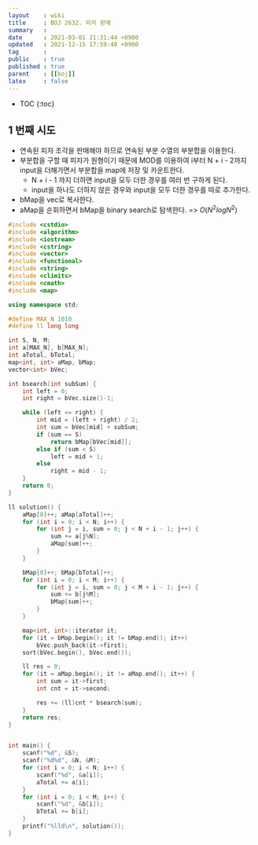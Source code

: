 ```yaml
---
layout    : wiki
title     : BOJ 2632. 피자 판매
summary   : 
date      : 2021-03-01 21:31:44 +0900
updated   : 2021-12-15 17:59:48 +0900
tag       : 
public    : true
published : true
parent    : [[boj]]
latex     : false
---
```

* TOC
{:toc}

## 1 번째 시도
- 연속된 피자 조각을 판매해야 하므로 연속된 부분 수열의 부분합을 이용한다.
- 부분합을 구할 때 피자가 원형이기 때문에 MOD를 이용하여 i부터 N + i - 2까지 input을 더해가면서 부분합을 map에 저장 및 카운트한다.
	- N + i - 1 까지 더하면 input을 모두 더한 경우를 여러 번 구하게 된다.
	- input을 하나도 더하지 않은 경우와 input을 모두 더한 경우를 따로 추가한다. 
- bMap을 vec로 복사한다.
- aMap을 순회하면서 bMap을 binary search로 탐색한다. => $O(N^2logN^2)$


```cpp linenos
#include <cstdio>
#include <algorithm>
#include <iostream>
#include <cstring>
#include <vector>
#include <functional>
#include <string>
#include <climits>
#include <cmath>
#include <map>

using namespace std;

#define MAX_N 1010
#define ll long long

int S, N, M;
int a[MAX_N], b[MAX_N];
int aTotal, bTotal;
map<int, int> aMap, bMap;
vector<int> bVec;

int bsearch(int subSum) {
	int left = 0;
	int right = bVec.size()-1;

	while (left <= right) {
		int mid = (left + right) / 2;
		int sum = bVec[mid] + subSum;
		if (sum == S)
			return bMap[bVec[mid]];
		else if (sum < S)
			left = mid + 1;
		else
			right = mid - 1;
	}
	return 0;
}

ll solution() {
	aMap[0]++; aMap[aTotal]++;
	for (int i = 0; i < N; i++) {
		for (int j = i, sum = 0; j < N + i - 1; j++) {
			sum += a[j%N];
			aMap[sum]++;
		}
	}

	bMap[0]++; bMap[bTotal]++;
	for (int i = 0; i < M; i++) {
		for (int j = i, sum = 0; j < M + i - 1; j++) {
			sum += b[j%M];
			bMap[sum]++;
		}
	}

	map<int, int>::iterator it;
	for (it = bMap.begin(); it != bMap.end(); it++)
		bVec.push_back(it->first);
	sort(bVec.begin(), bVec.end());

	ll res = 0;
	for (it = aMap.begin(); it != aMap.end(); it++) {
		int sum = it->first;
		int cnt = it->second;

		res += (ll)cnt * bsearch(sum);
	}
	return res;
}


int main() {
	scanf("%d", &S);
	scanf("%d%d", &N, &M);
	for (int i = 0; i < N; i++) {
		scanf("%d", &a[i]);
		aTotal += a[i];
	}
	for (int i = 0; i < M; i++) {
		scanf("%d", &b[i]);
		bTotal += b[i];
	}
	printf("%lld\n", solution());
}
```
